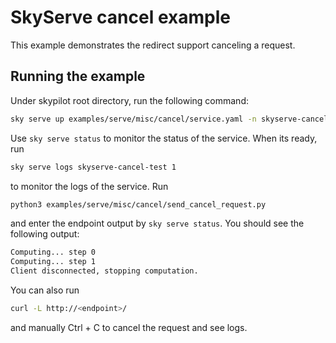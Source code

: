 # SkyServe cancel example

This example demonstrates the redirect support canceling a request.

## Running the example

Under skypilot root directory, run the following command:

```bash
sky serve up examples/serve/misc/cancel/service.yaml -n skyserve-cancel-test
```

Use `sky serve status` to monitor the status of the service. When its ready, run

```bash
sky serve logs skyserve-cancel-test 1
```

to monitor the logs of the service. Run

```bash
python3 examples/serve/misc/cancel/send_cancel_request.py
```

and enter the endpoint output by `sky serve status`. You should see the following output:

```bash
Computing... step 0
Computing... step 1
Client disconnected, stopping computation.
```

You can also run

```bash
curl -L http://<endpoint>/
```

and manually Ctrl + C to cancel the request and see logs.
